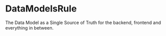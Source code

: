 # DataModelsRule
The Data Model as a Single Source of Truth for the backend, frontend and everything in between.
